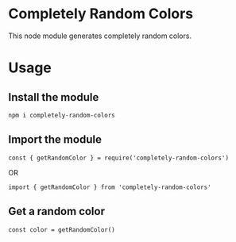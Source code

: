 # Completely Random Colors
This node module generates completely random colors.

# Usage
## Install the module
```
npm i completely-random-colors
```
## Import the module
```
const { getRandomColor } = require('completely-random-colors')
```
OR
```
import { getRandomColor } from 'completely-random-colors'
```
## Get a random color
```
const color = getRandomColor()
```
